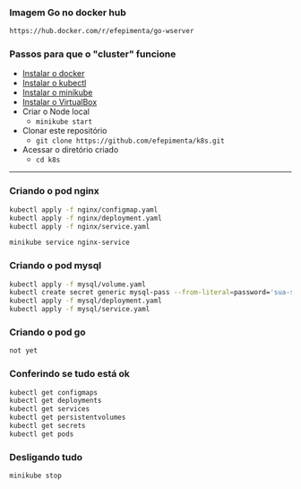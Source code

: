 ### Imagem Go no docker hub
```bash
https://hub.docker.com/r/efepimenta/go-wserver
```

### Passos para que o "cluster" funcione

* [Instalar o docker](https://docs.docker.com/install/)
* [Instalar o kubectl](https://kubernetes.io/docs/tasks/tools/install-kubectl/)
* [Instalar o minikube](https://kubernetes.io/docs/tasks/tools/install-minikube/)
* [Instalar o VirtualBox](https://www.virtualbox.org/wiki/Downloads)
* Criar o Node local
    * ```minikube start```
* Clonar este repositório
    * ```git clone https://github.com/efepimenta/k8s.git```
* Acessar o diretório criado
    * ```cd k8s```

---

### Criando o pod nginx
```bash
kubectl apply -f nginx/configmap.yaml
kubectl apply -f nginx/deployment.yaml
kubectl apply -f nginx/service.yaml

minikube service nginx-service
```

### Criando o pod mysql
```bash
kubectl apply -f mysql/volume.yaml
kubectl create secret generic mysql-pass --from-literal=password='sua-senha-aqui'
kubectl apply -f mysql/deployment.yaml
kubectl apply -f mysql/service.yaml
```

### Criando o pod go
```bash
not yet
```


### Conferindo se tudo está ok
```bash
kubectl get configmaps
kubectl get deployments
kubectl get services
kubectl get persistentvolumes
kubectl get secrets
kubectl get pods
```
### Desligando tudo
```bash
minikube stop
```
